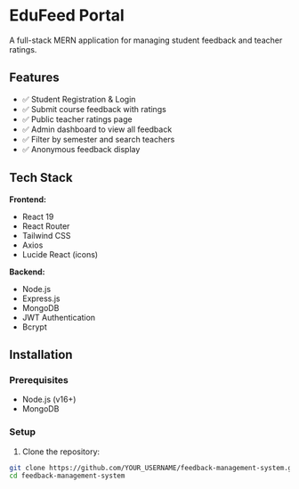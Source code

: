 # EduFeed Portal

A full-stack MERN application for managing student feedback and teacher ratings.

## Features

- ✅ Student Registration & Login
- ✅ Submit course feedback with ratings
- ✅ Public teacher ratings page
- ✅ Admin dashboard to view all feedback
- ✅ Filter by semester and search teachers
- ✅ Anonymous feedback display

## Tech Stack

**Frontend:**
- React 19
- React Router
- Tailwind CSS
- Axios
- Lucide React (icons)

**Backend:**
- Node.js
- Express.js
- MongoDB
- JWT Authentication
- Bcrypt

## Installation

### Prerequisites
- Node.js (v16+)
- MongoDB

### Setup

1. Clone the repository:
```bash
git clone https://github.com/YOUR_USERNAME/feedback-management-system.git
cd feedback-management-system
